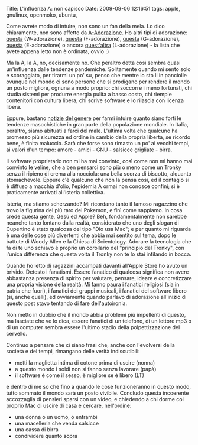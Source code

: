 Title: L'influenza A: non capisco
Date:  2009-09-06 12:16:51
tags: apple, gnulinux, openmoko, ubuntu,

Come avrete modo di intuire, non sono un fan della mela. Lo dico
chiaramente, non sono affetto da [A-Adorazione][1]. Ho altri tipi di
adorazione: [questa][2] (W-adorazione), [questa][3] (F-adorazione),
[questa][4] (G-adorazione), [questa][5] (E-adorazione) o ancora
[quest'altra][6] (L-adorazione) - la lista che avete appena letto non è
ordinata, ovvio ;)


Ma la A, la A, no, decisamente no. Che peraltro detta così sembra quasi
un'influenza dalle tendenze pandemiche. Solitamente quando mi sento solo e
scoraggiato, per tirarmi un po' su, penso che mentre io sto li in panciolle
ovunque nel mondo ci sono persone che si prodigano per rendere il mondo un
posto migliore, ognuna a modo proprio: chi soccorre i meno fortunati, chi
studia sistemi per produrre energia pulita a basso costo, chi riempie
contenitori con cultura libera, chi scrive software e lo rilascia con licenza
libera.


Eppure, bastano [notizie del genere][7] per farmi intuire quanto siano forti
le tendenze masochistiche in gran parte della popolazione mondiale. In Italia,
peraltro, siamo abituati a farci del male. L'ultima volta che qualcuno ha
promesso più sicurezza ed ordine in cambio della propria libertà, se ricordo
bene, è finita maluccio. Sarà che forse sono rimasto un po' ai vecchi tempi, ai
valori d'un tempo: amore - amici - GNU - salsicce grigliate - birra.


Il software proprietario non mi ha mai convinto, così come non mi hanno mai
convinto le veline, che a ben pensarci sono più o meno come un Tronky senza il
ripieno di crema alla nocciola: una bella scorza di biscotto, alquanto
stomachevole. Eppure c'è qualcuno che non la pensa così, ed il contagio si è
diffuso a macchia d'olio, l'epidemia A ormai non conosce confini; si è
praticamente arrivati all'isteria collettiva.


Isteria, ma stiamo scherzando? Mi ricordano tanto il famoso ragazzino che
trovo la figurina del più raro dei Pokemon, e finì come sappiamo. In cosa
crede questa gente, Gesù ed Apple? Beh, fondamentalmente non sarebbe neanche
tanto lontano dalla realtà, considerato che uno degli slogan di Cupertino è
stato qualcosa del tipo "Dio usa Mac"; e per quanto mi riguarda è una delle
cose più divertenti che abbia mai sentito sul tema, dopo le battute di Woody
Allen e la Chiesa di Scientology. Adorare la tecnologia che fa di te uno
schiavo è proprio un corollario del "principio del Tronky", con l'unica
differenza che questa volta il Tronky non te lo stai infilando in bocca.


Quando ho letto di ragazzini accampati davanti all'Apple Store ho avuto un
brivido. Detesto i fanatismi. Essere fanatico di qualcosa significa non avere
abbastanza presenza di spirito per valutare, pensare, ideare e concretizzare
una propria visione della realtà. Mi fanno paura i fanatici religiosi (sia in
patria che fuori), i fanatici dei gruppi musicali, i fanatici del software
libero (si, anche quelli), ed ovviamente quando parlavo di adorazione
all'inizio di questo post stavo tentando di fare dell'autoironia.


Non metto in dubbio che il mondo abbia problemi più impellenti di questo, ma
lasciate che ve lo dica, essere fanatici di un telefono, di un lettore mp3 o
di un computer sembra essere l'ultimo stadio della polpettizzazione del
cervello.


Continuo a pensare che ci siano frasi che, anche con l'evolversi della società
e dei tempi, rimangano delle verità indiscutibili:

  * metti la maglietta intima di cotone prima di uscire (nonna)
  * a questo mondo i soldi non si fanno senza lavorare (papà)
  * il software è come il sesso, è migliore se è libero (LT)

e dentro di me so che fino a quando le cose funzioneranno in questo modo,
tutto sommato il mondo sarà un posto vivibile. Concludo questa incoerente
accozzaglia di pensieri sparsi con un video, e chiedendo a chi dorme col
proprio Mac di uscire di casa e cercare, nell'ordine:

  * una donna o un uomo, o entrambi
  * una macelleria che venda salsicce
  * una cassa di birra
  * condividere quanto sopra

<center><object width="480" height="385"><param name="movie" value="http://www.youtube.com/v/POiNqP4savI?fs=1&amp;hl=it_IT"></param><param name="allowFullScreen" value="true"></param><param name="allowscriptaccess" value="always"></param><embed src="http://www.youtube.com/v/POiNqP4savI?fs=1&amp;hl=it_IT" type="application/x-shockwave-flash" allowscriptaccess="always" allowfullscreen="true" width="480" height="385"></embed></object></center>

   [1]: http://it.wikipedia.org/wiki/Apple

   [2]: http://it.wikipedia.org/wiki/Wikipedia

   [3]: http://it.wikipedia.org/wiki/Figa

   [4]: http://it.wikipedia.org/wiki/GNU

   [5]: http://it.wikipedia.org/wiki/Umberto_Eco

   [6]: http://en.wikipedia.org/wiki/Love

   [7]: http://www.02blog.it/post/5658/apple-store-carugate-le-foto-dellinaugurazione
